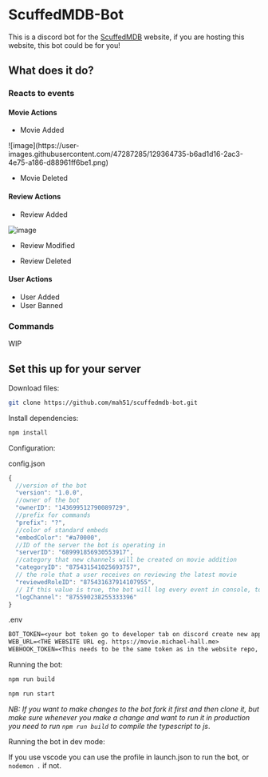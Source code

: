 # ScuffedMDB-Bot

This is a discord bot for the [ScuffedMDB](https://www.github.com/mah51/scuffedmdb) website, if you are hosting this website, this bot could be for you!

## What does it do?

### Reacts to events

#### Movie Actions

- Movie Added

<Channel creation under specified category>
![image](https://user-images.githubusercontent.com/47287285/129364735-b6ad1d16-2ac3-4e75-a186-d88961ff6be1.png)

- Movie Deleted

<Channel Deletion>

#### Review Actions

- Review Added
  
  <Embed added to review thread under movie channel>
![image](https://user-images.githubusercontent.com/47287285/129364908-e340ad9c-fa78-48b2-ad73-249bb0132320.png)

- Review Modified
  
 <Embed updated>
  
- Review Deleted
   
 <Embed removed from thread>

#### User Actions

- User Added
- User Banned

### Commands

WIP

## Set this up for your server

Download files:

```bash
git clone https://github.com/mah51/scuffedmdb-bot.git
```

Install dependencies:

```bash
npm install
```

Configuration:

config.json

```js
{
  //version of the bot
  "version": "1.0.0",
  //owner of the bot
  "ownerID": "143699512790089729",
  //prefix for commands
  "prefix": "?",
  //color of standard embeds
  "embedColor": "#a70000",
  //ID of the server the bot is operating in
  "serverID": "689991856930553917",
  //category that new channels will be created on movie addition
  "categoryID": "875431541025693757",
  // the role that a user receives on reviewing the latest movie
  "reviewedRoleID": "875431637914107955",
  // If this value is true, the bot will log every event in console, to a certain channel.
  "logChannel": "875590238255333396"
}
```

.env

```txt
BOT_TOKEN=<your bot token go to developer tab on discord create new application -> bot create bot -> copy bot token>
WEB_URL=<THE WEBSITE URL eg. https://movie.michael-hall.me>
WEBHOOK_TOKEN=<This needs to be the same token as in the website repo, and acts as a password so make it secure!>

```

Running the bot:

```bash
npm run build
```

```bash
npm run start
```

_NB: If you want to make changes to the bot fork it first and then clone it, but make sure whenever you make a change and want to run it in production you need to run `npm run build` to compile the typescript to js_.

Running the bot in dev mode:

If you use vscode you can use the profile in launch.json to run the bot, or `nodemon .` if not.
